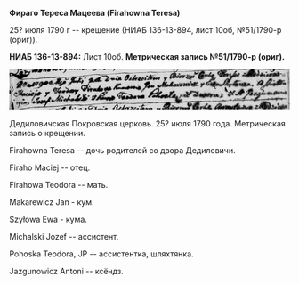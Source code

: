**Фираго Тереса Мацеева (Firahowna Teresa)**

25? июля 1790 г -- крещение (НИАБ 136-13-894, лист 10об, №51/1790-р
(ориг)).

**НИАБ 136-13-894:** Лист 10об. **Метрическая запись №51/1790-р
(ориг).**

![](./media/20b7971c248244813f2fd99866581c0fb09da097.png)

Дедиловичская Покровская церковь. 25? июля 1790 года. Метрическая запись
о крещении.

Firahowna Teresa -- дочь родителей со двора Дедиловичи.

Firaho Maciej -- отец.

Firahowa Teodora -- мать.

Makarewicz Jan - кум.

Szyłowa Ewa - кума.

Michalski Jozef -- ассистент.

Pohoska Teodora, JP -- ассистентка, шляхтянка.

Jazgunowicz Antoni -- ксёндз.
